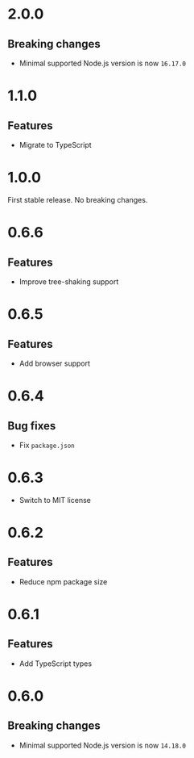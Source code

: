 # 2.0.0

## Breaking changes

- Minimal supported Node.js version is now `16.17.0`

# 1.1.0

## Features

- Migrate to TypeScript

# 1.0.0

First stable release. No breaking changes.

# 0.6.6

## Features

- Improve tree-shaking support

# 0.6.5

## Features

- Add browser support

# 0.6.4

## Bug fixes

- Fix `package.json`

# 0.6.3

- Switch to MIT license

# 0.6.2

## Features

- Reduce npm package size

# 0.6.1

## Features

- Add TypeScript types

# 0.6.0

## Breaking changes

- Minimal supported Node.js version is now `14.18.0`
